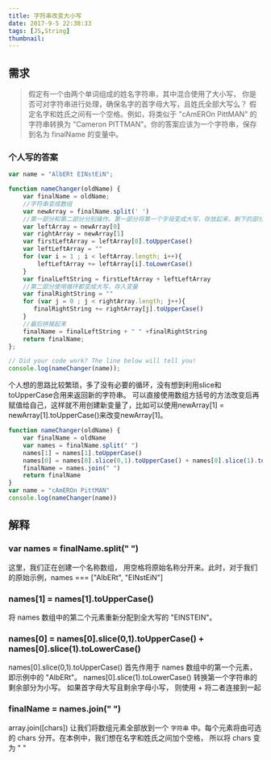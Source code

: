 ```yaml
---
title: 字符串改变大小写
date: 2017-9-5 22:38:33
tags: [JS,String]
thumbnail:
---
```


## 需求
>假定有一个由两个单词组成的姓名字符串，其中混合使用了大小写， 你是否可对字符串进行处理，确保名字的首字母大写，且姓氏全部大写么？ 假定名字和姓氏之间有一个空格。例如，将类似于 "cAmEROn PittMAN" 的字符串转换为 "Cameron PITTMAN"。你的答案应该为一个字符串，保存到名为 finalName 的变量中。

### 个人写的答案

```javascript
var name = "AlbERt EINstEiN";

function nameChanger(oldName) {
    var finalName = oldName;
    //字符串变成数组
    var newArray = finalName.split(' ')
    //第一部分和第二部分分别操作。第一部分将第一个字母变成大写，存放起来，剩下的部分利用循环都变成小写。
    var leftArray = newArray[0]
    var rightArray = newArray[1]
    var firstLeftArray = leftArray[0].toUpperCase()
    var leftLeftArray = ""
    for (var i = 1 ; i < leftArray.length; i++){
        leftLeftArray += leftArray[i].toLowerCase()
    }
    var finalLeftString = firstLeftArray + leftLeftArray
    //第二部分使用循环都变成大写，存入变量
    var finalRightString = ""
    for (var j = 0 ; j < rightArray.length; j++){
       finalRightString += rightArray[j].toUpperCase()
    }
    //最后拼接起来
    finalName = finalLeftString + " " +finalRightString
    return finalName;
};

// Did your code work? The line below will tell you!
console.log(nameChanger(name));
```
个人想的思路比较繁琐，多了没有必要的循环，没有想到利用slice和toUpperCase合用来返回新的字符串。
可以直接使用数组方括号的方法改变后再赋值给自己，这样就不用创建新变量了，比如可以使用newArray[1] = newArray[1].toUpperCase()来改变newArray[1]。

```javascript
function nameChanger(oldName) {
    var finalName = oldName
    var names = finalName.split(" ")
    names[1] = names[1].toUpperCase()
    names[0] = names[0].slice(0,1).toUpperCase() + names[0].slice(1).toLowerCase()
    finalName = names.join(" ")
    return finalName
}
var name = "cAmEROn PittMAN"
console.log(nameChanger(name))
```

## 解释
### var names = finalName.split(" ")
这里，我们正在创建一个名称数组， 用空格将原始名称分开来。此时，对于我们的原始示例，names === ["AlbERt", "EINstEiN"]

### names[1] = names[1].toUpperCase()
将 names 数组中的第二个元素重新分配到全大写的 "EINSTEIN"。

### names[0] = names[0].slice(0,1).toUpperCase() + names[0].slice(1).toLowerCase()
names[0].slice(0,1).toUpperCase() 首先作用于 names 数组中的第一个元素，即示例中的 "AlbERt"。
names[0].slice(1).toLowerCase() 转换第一个字符串的剩余部分为小写。
如果首字母大写且剩余字母小写， 则使用 + 将二者连接到一起

### finalName = names.join(" ")
array.join([chars]) 让我们将数组元素全部放到一个 `字符串` 中。每个元素将由可选的 chars 分开。在本例中，我们想在名字和姓氏之间加个空格， 所以将 chars 变为 " "